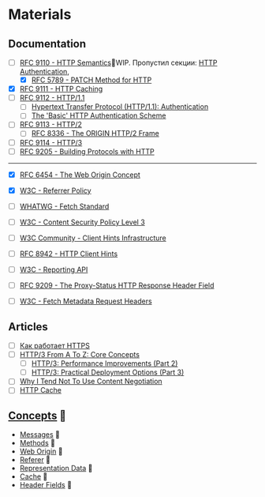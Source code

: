 # Materials

## Documentation
- [ ] [RFC 9110 - HTTP Semantics](https://www.rfc-editor.org/rfc/rfc9110)🚧WIP. Пропустил секции: [HTTP Authentication](https://www.rfc-editor.org/rfc/rfc9110#name-http-authentication),
  - [x] [RFC 5789 - PATCH Method for HTTP](https://www.rfc-editor.org/rfc/rfc5789)
- [x] [RFC 9111 - HTTP Caching](https://datatracker.ietf.org/doc/rfc9111/)
- [ ] [RFC 9112 - HTTP/1.1](https://www.rfc-editor.org/rfc/rfc9112)
  - [ ] [Hypertext Transfer Protocol (HTTP/1.1): Authentication](https://www.rfc-editor.org/rfc/rfc7235)
  - [ ] [The 'Basic' HTTP Authentication Scheme](https://www.rfc-editor.org/rfc/rfc7617)
- [ ] [RFC 9113 - HTTP/2](https://datatracker.ietf.org/doc/rfc9113/)
  - [ ] [RFC 8336 - The ORIGIN HTTP/2 Frame](https://datatracker.ietf.org/doc/rfc8336/)
- [ ] [RFC 9114 - HTTP/3](https://www.rfc-editor.org/rfc/rfc9114)
- [ ] [RFC 9205 - Building Protocols with HTTP](https://datatracker.ietf.org/doc/rfc9205/)
___
- [x] [RFC 6454 - The Web Origin Concept](https://datatracker.ietf.org/doc/rfc6454/)
- [x] [W3C - Referrer Policy](https://w3c.github.io/webappsec-referrer-policy/)
- [ ] [WHATWG - Fetch Standard](https://fetch.spec.whatwg.org)
- [ ] [W3C - Content Security Policy Level 3](https://www.w3.org/TR/CSP3/)
- [ ] [W3C Community - Client Hints Infrastructure](https://wicg.github.io/client-hints-infrastructure)
- [ ] [RFC 8942 - HTTP Client Hints](https://www.rfc-editor.org/rfc/rfc8942)
- [ ] [W3C - Reporting API](https://www.w3.org/TR/reporting-1/)
- [ ] [RFC 9209 - The Proxy-Status HTTP Response Header Field](https://datatracker.ietf.org/doc/rfc9209/)
- [ ] [W3C - Fetch Metadata Request Headers](https://www.w3.org/TR/fetch-metadata/)


## Articles
- [ ] [Как работает HTTPS](https://ufostation.tech/ru/posts/2023/how-does-https-work)
- [ ] [HTTP/3 From A To Z: Core Concepts](https://www.smashingmagazine.com/2021/08/http3-core-concepts-part1/)
  - [ ] [HTTP/3: Performance Improvements (Part 2)](https://www.smashingmagazine.com/2021/08/http3-performance-improvements-part2/)
  - [ ] [HTTP/3: Practical Deployment Options (Part 3)](https://www.smashingmagazine.com/2021/09/http3-practical-deployment-options-part3/)
- [ ] [Why I Tend Not To Use Content Negotiation](https://htmx.org/essays/why-tend-not-to-use-content-negotiation/)
- [ ] [HTTP Cache](https://www.chromium.org/developers/design-documents/network-stack/http-cache/)

## [Concepts](./concepts/index.md) 📂
- [Messages](./concepts/messages.md) 📂
- [Methods](./concepts/methods.md) 📂
- [Web Origin](./concepts/web-origin.md) 📂
- [Referer](./concepts/referer.md) 📂
- [Representation Data](./concepts/representation-data.md) 📂
- [Cache](./concepts/cache.md) 📂
- [Header Fields](./concepts/headers-fields.md) 📂
